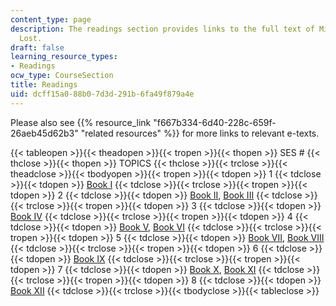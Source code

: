 ```yaml
---
content_type: page
description: The readings section provides links to the full text of Milton's Paradise
  Lost.
draft: false
learning_resource_types:
- Readings
ocw_type: CourseSection
title: Readings
uid: dcff15a0-88b0-7d3d-291b-6fa49f879a4e
---
```

Please also see {{% resource_link "f667b334-6d40-228c-659f-26aeb45d62b3" "related resources" %}} for more links to relevant e-texts.

{{< tableopen >}}{{< theadopen >}}{{< tropen >}}{{< thopen >}}
SES #
{{< thclose >}}{{< thopen >}}
TOPICS
{{< thclose >}}{{< trclose >}}{{< theadclose >}}{{< tbodyopen >}}{{< tropen >}}{{< tdopen >}}
1
{{< tdclose >}}{{< tdopen >}}
[Book I](https://milton.host.dartmouth.edu/reading_room/pl/book_1/text.shtml)
{{< tdclose >}}{{< trclose >}}{{< tropen >}}{{< tdopen >}}
2
{{< tdclose >}}{{< tdopen >}}
[Book II](https://milton.host.dartmouth.edu/reading_room/pl/book_2/text.shtml), [Book III](https://milton.host.dartmouth.edu/reading_room/pl/book_3/text.shtml)
{{< tdclose >}}{{< trclose >}}{{< tropen >}}{{< tdopen >}}
3
{{< tdclose >}}{{< tdopen >}}
[Book IV](https://milton.host.dartmouth.edu/reading_room/pl/book_4/text.shtml)
{{< tdclose >}}{{< trclose >}}{{< tropen >}}{{< tdopen >}}
4
{{< tdclose >}}{{< tdopen >}}
[Book V](https://milton.host.dartmouth.edu/reading_room/pl/book_5/text.shtml), [Book VI](https://milton.host.dartmouth.edu/reading_room/pl/book_6/text.shtml)
{{< tdclose >}}{{< trclose >}}{{< tropen >}}{{< tdopen >}}
5
{{< tdclose >}}{{< tdopen >}}
[Book VII](https://milton.host.dartmouth.edu/reading_room/pl/book_7/text.shtml), [Book VIII](https://milton.host.dartmouth.edu/reading_room/pl/book_8/text.shtml)
{{< tdclose >}}{{< trclose >}}{{< tropen >}}{{< tdopen >}}
6
{{< tdclose >}}{{< tdopen >}}
[Book IX](https://milton.host.dartmouth.edu/reading_room/pl/book_9/text.shtml)
{{< tdclose >}}{{< trclose >}}{{< tropen >}}{{< tdopen >}}
7
{{< tdclose >}}{{< tdopen >}}
[Book X](https://milton.host.dartmouth.edu/reading_room/pl/book_10/text.shtml), [Book XI](https://milton.host.dartmouth.edu/reading_room/pl/book_11/text.shtml)
{{< tdclose >}}{{< trclose >}}{{< tropen >}}{{< tdopen >}}
8
{{< tdclose >}}{{< tdopen >}}
[Book XII](https://milton.host.dartmouth.edu/reading_room/pl/book_12/text.shtml)
{{< tdclose >}}{{< trclose >}}{{< tbodyclose >}}{{< tableclose >}}